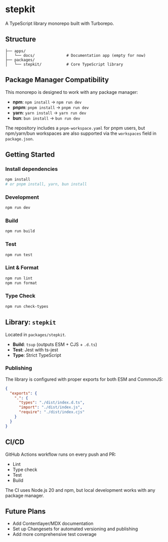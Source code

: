 # stepkit

A TypeScript library monorepo built with Turborepo.

## Structure

```
├── apps/
│   └── docs/              # Documentation app (empty for now)
├── packages/
│   └── stepkit/           # Core TypeScript library
```

## Package Manager Compatibility

This monorepo is designed to work with any package manager:

- **npm**: `npm install` → `npm run dev`
- **pnpm**: `pnpm install` → `pnpm run dev`
- **yarn**: `yarn install` → `yarn run dev`
- **bun**: `bun install` → `bun run dev`

The repository includes a `pnpm-workspace.yaml` for pnpm users, but npm/yarn/bun workspaces are also supported via the `workspaces` field in `package.json`.

## Getting Started

### Install dependencies

```bash
npm install
# or pnpm install, yarn, bun install
```

### Development

```bash
npm run dev
```

### Build

```bash
npm run build
```

### Test

```bash
npm run test
```

### Lint & Format

```bash
npm run lint
npm run format
```

### Type Check

```bash
npm run check-types
```

## Library: `stepkit`

Located in `packages/stepkit`.

- **Build**: `tsup` (outputs ESM + CJS + `.d.ts`)
- **Test**: Jest with ts-jest
- **Type**: Strict TypeScript

### Publishing

The library is configured with proper exports for both ESM and CommonJS:

```json
{
  "exports": {
    ".": {
      "types": "./dist/index.d.ts",
      "import": "./dist/index.js",
      "require": "./dist/index.cjs"
    }
  }
}
```

## CI/CD

GitHub Actions workflow runs on every push and PR:

- Lint
- Type check
- Test
- Build

The CI uses Node.js 20 and npm, but local development works with any package manager.

## Future Plans

- Add Contentlayer/MDX documentation
- Set up Changesets for automated versioning and publishing
- Add more comprehensive test coverage
